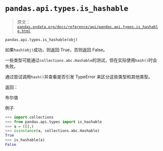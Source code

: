 # `pandas.api.types.is_hashable`

> 原文：[`pandas.pydata.org/docs/reference/api/pandas.api.types.is_hashable.html`](https://pandas.pydata.org/docs/reference/api/pandas.api.types.is_hashable.html)

```py
pandas.api.types.is_hashable(obj)
```

如果`hash(obj)`成功，则返回 True，否则返回 False。

一些类型可能通过`collections.abc.Hashable`的测试，但在实际使用`hash()`时会失败。

通过尝试调用`hash()`并查看是否引发 TypeError 来区分这些类型和其他类型。

返回：

布尔值

例子

```py
>>> import collections
>>> from pandas.api.types import is_hashable
>>> a = ([],)
>>> isinstance(a, collections.abc.Hashable)
True
>>> is_hashable(a)
False 
```
